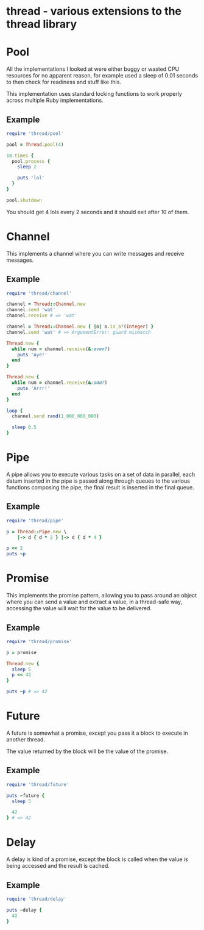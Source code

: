 thread - various extensions to the thread library
=================================================

Pool
====
All the implementations I looked at were either buggy or wasted CPU resources
for no apparent reason, for example used a sleep of 0.01 seconds to then check for
readiness and stuff like this.

This implementation uses standard locking functions to work properly across multiple Ruby
implementations.

Example
-------

```ruby
require 'thread/pool'

pool = Thread.pool(4)

10.times {
  pool.process {
    sleep 2

    puts 'lol'
  }
}

pool.shutdown
```

You should get 4 lols every 2 seconds and it should exit after 10 of them.

Channel
=======
This implements a channel where you can write messages and receive messages.

Example
-------

```ruby
require 'thread/channel'

channel = Thread::Channel.new
channel.send 'wat'
channel.receive # => 'wat'

channel = Thread::Channel.new { |o| o.is_a?(Integer) }
channel.send 'wat' # => ArgumentError: guard mismatch

Thread.new {
  while num = channel.receive(&:even?)
    puts 'Aye!'
  end
}

Thread.new {
  while num = channel.receive(&:odd?)
    puts 'Arrr!'
  end
}

loop {
  channel.send rand(1_000_000_000)

  sleep 0.5
}
```

Pipe
====
A pipe allows you to execute various tasks on a set of data in parallel,
each datum inserted in the pipe is passed along through queues to the various
functions composing the pipe, the final result is inserted in the final queue.

Example
-------

```ruby
require 'thread/pipe'

p = Thread::Pipe.new \
	|-> d { d * 2 } |-> d { d * 4 }

p << 2
puts ~p
```

Promise
=======
This implements the promise pattern, allowing you to pass around an object
where you can send a value and extract a value, in a thread-safe way, accessing
the value will wait for the value to be delivered.

Example
-------

```ruby
require 'thread/promise'

p = promise

Thread.new {
  sleep 5
  p << 42
}

puts ~p # => 42
```

Future
======
A future is somewhat a promise, except you pass it a block to execute in
another thread.

The value returned by the block will be the value of the promise.

Example
-------

```ruby
require 'thread/future'

puts ~future {
  sleep 5

  42
} # => 42
```

Delay
=====
A delay is kind of a promise, except the block is called when the value is
being accessed and the result is cached.

Example
-------

```ruby
require 'thread/delay'

puts ~delay {
  42
}
```
